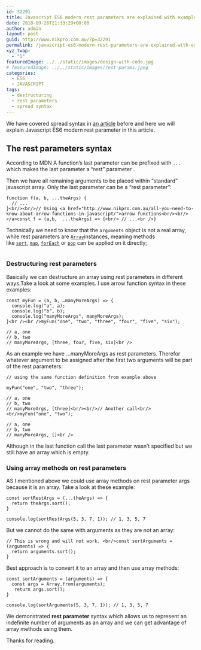 ```yaml
---
id: 32291
title: Javascript ES6 modern rest parameters are explained with examples
date: 2018-09-26T21:33:29+00:00
author: admin
layout: post
guid: http://www.nikpro.com.au/?p=32291
permalink: /javascript-es6-modern-rest-parameters-are-explained-with-examples/
xyz_twap:
  - "1"
featuredImage: ../../static/images/design-with-code.jpg
# featuredImage: ../../static/images/rest-params.jpeg
categories:
  - ES6
  - JAVASCRIPT
tags:
  - destructuring
  - rest parameters
  - spread syntax
---
```


We have covered spread syntax in [an article](http://www.nikpro.com.au/what-is-spread-syntax-in-es6-and-how-to-use-it/) before and here we will explain Javascript ES6 modern rest parameter in this article.

## The rest parameters syntax

According to MDN A function&#8217;s last parameter can be prefixed with `...`  which makes the last parameter a &#8220;rest&#8221; parameter .

Then we have all remaining arguments to be placed within &#8220;standard&#8221; javascript array. Only the last parameter can be a &#8220;rest parameter&#8221;:

```
function f(a, b, ...theArgs) {
  // ...
}<br/><br/>// Using <a href="http://www.nikpro.com.au/all-you-need-to-know-about-arrow-functions-in-javascript/">arrow functions<br/><br/></a>const f = (a,b,  ...theArgs) => {<br/> // ...<br />}
```

Technically we need to know that the `arguments` object is not a real array, while rest parameters are [`Array`](https://developer.mozilla.org/en-US/docs/Web/JavaScript/Reference/Global_Objects/Array)instances, meaning methods like [`sort`](https://developer.mozilla.org/en-US/docs/Web/JavaScript/Reference/Global_Objects/Array/sort), [`map`](https://developer.mozilla.org/en-US/docs/Web/JavaScript/Reference/Global_Objects/Array/map), [`forEach`](https://developer.mozilla.org/en-US/docs/Web/JavaScript/Reference/Global_Objects/Array/forEach) or [`pop`](https://developer.mozilla.org/en-US/docs/Web/JavaScript/Reference/Global_Objects/Array/pop) can be applied on it directly;<figure class="wp-block-image">

<img src="http://www.nikpro.com.aurestprams.png" alt="" class="wp-image-32293" srcset="http://testgatsby.localrestprams.png 599w, http://testgatsby.localrestprams-300x182.png 300w" sizes="(max-width: 599px) 100vw, 599px" /> </figure>

### Destructuring rest parameters

Basically we can destructure an array using rest parameters in different ways.Take a look at some examples. I use arrow function syntax in these examples:

```
const myFun = (a, b, …manyMoreArgs) => {
  console.log("a", a);
  console.log("b", b);
  console.log("manyMoreArgs", manyMoreArgs);
}<br /><br />myFun("one", "two", "three", "four", "five", "six");

// a, one
// b, two
// manyMoreArgs, [three, four, five, six]<br />
```

As an example we have &#8230;manyMoreArgs as rest parameters. Therefor whatever argument to be assigned after the first two arguments will be part of the rest parameters:

```
// using the same function definition from example above

myFun("one", "two", "three");

// a, one
// b, two
// manyMoreArgs, [three]<br/><br/>// Another call<br/><br/>myFun("one", "two");

// a, one
// b, two
// manyMoreArgs, []<br />
```

Although in the last function call the last parameter wasn&#8217;t specified but we still have an array which is empty.

### Using array methods on rest parameters

AS I mentioned above we could use array methods on rest parameter args because it is an array. Take a look at these example:

```
const sortRestArgs = (...theArgs) => {
  return theArgs.sort();
}

console.log(sortRestArgs(5, 3, 7, 1)); // 1, 3, 5, 7
```

But we cannot do the same with arguments as they are not an array:

```
// This is wrong and will not work. <br/>const sortArguments = (arguments) => {
  return arguments.sort();
}
```

Best approach is to convert it to an array and then use array methods:

```
const sortArguments = (arguments) => {
  const args = Array.from(arguments);
   return args.sort();
}

console.log(sortArguments(5, 3, 7, 1)); // 1, 3, 5, 7
```

We demonstrated **rest parameter** syntax which allows us to represent an indefinite number of arguments as an array and we can get advantage of array methods using them.

Thanks for reading.
